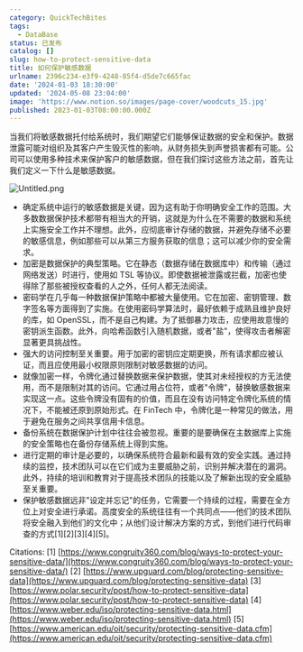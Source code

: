 ```yaml
---
category: QuickTechBites
tags:
  - DataBase
status: 已发布
catalog: []
slug: how-to-protect-sensitive-data
title: 如何保护敏感数据
urlname: 2396c234-e3f9-4248-85f4-d5de7c665fac
date: '2024-01-03 18:30:00'
updated: '2024-05-08 23:04:00'
image: 'https://www.notion.so/images/page-cover/woodcuts_15.jpg'
published: 2023-01-03T08:00:00.000Z
---
```


当我们将敏感数据托付给系统时，我们期望它们能够保证数据的安全和保护。数据泄露可能对组织及其客户产生毁灭性的影响，从财务损失到声誉损害都有可能。公司可以使用多种技术来保护客户的敏感数据，但在我们探讨这些方法之前，首先让我们定义一下什么是敏感数据。


![Untitled.png](https://prod-files-secure.s3.us-west-2.amazonaws.com/5d24fe63-e567-4804-86f9-9fdc62e13082/aa7e6578-50d6-4f37-a4e4-28071bd0fba3/Untitled.png?X-Amz-Algorithm=AWS4-HMAC-SHA256&X-Amz-Content-Sha256=UNSIGNED-PAYLOAD&X-Amz-Credential=ASIAZI2LB4662XJAF654%2F20250306%2Fus-west-2%2Fs3%2Faws4_request&X-Amz-Date=20250306T213432Z&X-Amz-Expires=3600&X-Amz-Security-Token=IQoJb3JpZ2luX2VjEOr%2F%2F%2F%2F%2F%2F%2F%2F%2F%2FwEaCXVzLXdlc3QtMiJIMEYCIQDfS1Wuu4rTra1gAuvhfjH5JpbXd%2FFn6FZJRiKirZVBzAIhAOMQDwlJkA4MnLJwo0L1H02FFufKazObG%2FoNtnA0bZtdKv8DCDMQABoMNjM3NDIzMTgzODA1IgybzJIRuEtLZ%2BYbdrAq3AMSzinfTKAHUdtervOBFGzqf7YwMzuUhXn%2BjRsONpMh3fll49ZaP5RhLYzf16mUCAk47BsPvNbceo8xIzqV15ixIaopf2a7zeu8JxtILxY36tLWRfMwa%2BraGNt6RwtiCgYf3rTNsBwtNLPJTaFVRnVUxRRpdQ3piSXp5R6%2FHtrfNJXEu2ik%2B%2BEQUpuwyMY%2F1Le5%2FVgtfaVAZKol7lcJ8lGvs58MFHMFPdUS53Bmj1pAfAKZgTU34nLdUVY67ojdolYTxebUEDNTY7eCI0XXfrWrAJsohAREqTXqZ8AyCXixdzPKsRJmzk%2Fec%2FAx%2BQbC0YXPeLsnBhsRLvGETsNOEeZlqm9Y7Hs%2FLrZPFBUNAKyVXBrVOMqIl8hExjn86%2BmC2GTDOhXgymYp3gK5rlUDC7cWnjS2ILYMGyr4Xtn4r6Ch6pS9VOStrkM7nI2p1WuQtJJ%2FqobPMZ913YQLUdo8ujNfjkOL%2BRQsG%2Fmz74yZPUwmAHJ0k1Gk3bBe9oEmYlB57ZYUjGbSgE4pNJNvs5cDzvI4FFALxa53IxIxg9mQ8z6UnvxOoHvNaKXXBzwlqY97G%2F9s6BHad4pOLWpVcl%2F6O9E3J0Hphpu1lCuwb%2FkSheFPfInSrOW1N8xo7dYsNjCXzKe%2BBjqkARduY4x0c2joqqSrwBcgdYe72OVBgsZPW%2Fs6muNfkRAKHExL4nHSyeIgIPS%2FT%2FeNflJUhf5uvOic3Mgt18k%2BV8%2BJOM6tnlQDJxcsKczNrNMPGzJJgNj2Gpsr99Qo4Uw9qs1gAe63obVuI8teWbB6MNXKSsoWvbS%2BYzqbeIXrrBhiymibmh1ZCxXmTWdDneuDbSwkLacvYmB0Cn%2B6V2KcYIt41Ymf&X-Amz-Signature=21a8e5c91678193b6cee101135717627e0760ee9fb70214fd814a11069687809&X-Amz-SignedHeaders=host&x-id=GetObject)

- 确定系统中运行的敏感数据是关键，因为这有助于你明确安全工作的范围。大多数数据保护技术都带有相当大的开销，这就是为什么在不需要的数据和系统上实施安全工作并不理想。此外，应彻底审计存储的数据，并避免存储不必要的敏感信息，例如那些可以从第三方服务获取的信息；这可以减少你的安全需求。
- 加密是数据保护的典型策略。它在静态（数据存储在数据库中）和传输（通过网络发送）时进行，使用如 TSL 等协议。即使数据被泄露或拦截，加密也使得除了那些被授权查看的人之外，任何人都无法阅读。
- 密码学在几乎每一种数据保护策略中都被大量使用。它在加密、密钥管理、数字签名等方面得到了实施。在使用密码学算法时，最好依赖于成熟且维护良好的库，如 OpenSSL，而不是自己构建。为了抵御暴力攻击，应使用故意慢的密钥派生函数。此外，向哈希函数引入随机数据，或者"盐"，使得攻击者解密显著更具挑战性。
- 强大的访问控制至关重要。用于加密的密钥应定期更换，所有请求都应被认证，而且应使用最小权限原则限制对敏感数据的访问。
- 就像加密一样，令牌化通过替换数据来保护数据，使其对未经授权的方无法使用，而不是限制对其的访问。它通过用占位符，或者"令牌"，替换敏感数据来实现这一点。这些令牌没有固有的价值，而且在没有访问特定令牌化系统的情况下，不能被还原到原始形式。在 FinTech 中，令牌化是一种常见的做法，用于避免在服务之间共享信用卡信息。
- 备份系统在数据保护计划中往往会被忽视。重要的是要确保在主数据库上实施的安全策略也在备份存储系统上得到实施。
- 进行定期的审计是必要的，以确保系统符合最新和最有效的安全实践。通过持续的监控，技术团队可以在它们成为主要威胁之前，识别并解决潜在的漏洞。此外，持续的培训和教育对于提高技术团队的技能以及了解新出现的安全威胁至关重要。
- 保护敏感数据远非"设定并忘记"的任务，它需要一个持续的过程，需要在全方位上对安全进行承诺。高度安全的系统往往有一个共同点——他们的技术团队将安全融入到他们的文化中；从他们设计解决方案的方式，到他们进行代码审查的方式[1][2][3][4][5]。

Citations:
[1] [https://www.congruity360.com/blog/ways-to-protect-your-sensitive-data/](https://www.congruity360.com/blog/ways-to-protect-your-sensitive-data/)
[2] [https://www.upguard.com/blog/protecting-sensitive-data](https://www.upguard.com/blog/protecting-sensitive-data)
[3] [https://www.polar.security/post/how-to-protect-sensitive-data](https://www.polar.security/post/how-to-protect-sensitive-data)
[4] [https://www.weber.edu/iso/protecting-sensitive-data.html](https://www.weber.edu/iso/protecting-sensitive-data.html)
[5] [https://www.american.edu/oit/security/protecting-sensitive-data.cfm](https://www.american.edu/oit/security/protecting-sensitive-data.cfm)

